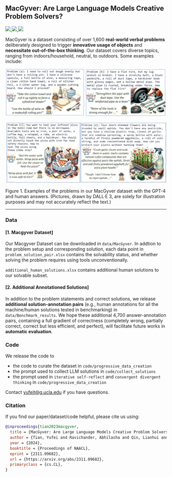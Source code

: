 ## MacGyver: Are Large Language Models Creative Problem Solvers?
<p align="left">
  <a href='https://arxiv.org/abs/2311.09682'>
    <img src='https://img.shields.io/badge/Arxiv-2308.16905-A42C25?style=flat&logo=arXiv&logoColor=A42C25'>
  </a>
  <a href='https://arxiv.org/pdf/2311.09682.pdf'>
    <img src='https://img.shields.io/badge/Paper-PDF-yellow?style=flat&logo=arXiv&logoColor=yellow'>
  </a>
  <a href='https://github.com/allenai/MacGyver'>
    <img src='https://img.shields.io/badge/GitHub-Code-black?style=flat&logo=github&logoColor=white'></a>
</p>

MacGyver is a dataset consisting of over 1,600 **real-world verbal problems** deliberately designed to trigger **innovative usage of objects** and **necessitate out-of-the-box thinking**. Our dataset covers diverse topics, ranging from indoors/household, neutral, to outdoors. Some examples include:

![](https://github.com/allenai/MacGyver/blob/main/teaser_img.png?raw=true)

![](https://github.com/allenai/MacGyver/blob/main/teaser_img_2.jpg?raw=true)

Figure 1. Examples of the problems in our MacGyver
dataset with the GPT-4 and human answers. (Pictures, drawn by DALL·E 3, are solely
for illustration purposes and may not accurately reflect the text.)

***



### Data

#### [1. Macgyver Dataset] 

Our Macgyver Dataset can be downloaded in ```data/MacGyver```. In addtion to the problem setup and corresponding solution, each data point in ```problem_solution_pair.xlsx``` contains the solvability status, and whether solving the problem requires using tools unconventionally.

```additional_human_solutions.xlsx``` contains additional human solutions to our solvable subset.



 #### [2. Additional Annotationed Solutions]

In addition to the problem statements and correct solutions, we release **additional solution-annotation pairs**  (e.g.,  human annotations for all the machine/human solutions tested in benchmarking) in ```data/Benchmark_results```. We hope these additional 4,700 answer-annotation pairs, containing a full gradient of correctness (completely wrong, partially correct, correct but less efficient, and perfect), will facilitate future works in **automatic evaluation**.





### Code

We release the code to 

* the code to curate the dataset in ```code/progressive_data_creation```
* the prompt used to collect LLM solutions in ```code/collect_solutions```
* the prompt used in ```iterative self-reflect``` and ```convergent divergent thinking``` in ```code/progressive_data_creation```



Contact yufeit@g.ucla.edu if you have questions.


### Citation
If you find our paper/dataset/code helpful, please cite us using:

```bib
@inproceedings{tian2023macgyver,
  title = {MacGyver: Are Large Language Models Creative Problem Solvers?},
  author = {Tian, Yufei and Ravichander, Abhilasha and Qin, Lianhui and Bras, Ronan Le and Marjieh, Raja and Peng, Nanyun and Choi, Yejin and Griffiths, Thomas L. and Brahman, Faeze},
  year = {2024},
  booktitle = {Proceedings of NAACL},
  eprint = {2311.09682},
  url = {https://arxiv.org/abs/2311.09682},
  primaryclass = {cs.CL},
}
```
